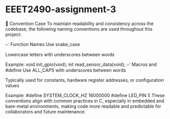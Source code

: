 # EEET2490-assignment-3
🧠 Convention Case
To maintain readability and consistency across the codebase, the following naming conventions are used throughout this project:

✅ Function Names
Use snake_case

Lowercase letters with underscores between words

Example:
void init_gpio(void);
int read_sensor_data(void);
✅ Macros and #define
Use ALL_CAPS with underscores between words

Typically used for constants, hardware register addresses, or configuration values

Example:
#define SYSTEM_CLOCK_HZ   16000000
#define LED_PIN           5
These conventions align with common practices in C, especially in embedded and bare-metal environments, making code more readable and predictable for collaborators and future maintenance.
